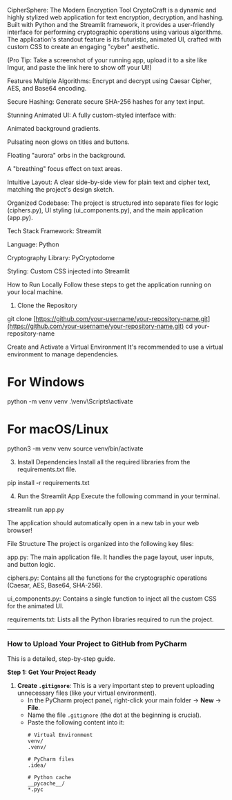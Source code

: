CipherSphere: The Modern Encryption Tool
CryptoCraft is a dynamic and highly stylized web application for text encryption, decryption, and hashing. Built with Python and the Streamlit framework, it provides a user-friendly interface for performing cryptographic operations using various algorithms. The application's standout feature is its futuristic, animated UI, crafted with custom CSS to create an engaging "cyber" aesthetic.

(Pro Tip: Take a screenshot of your running app, upload it to a site like Imgur, and paste the link here to show off your UI!)

Features
Multiple Algorithms: Encrypt and decrypt using Caesar Cipher, AES, and Base64 encoding.

Secure Hashing: Generate secure SHA-256 hashes for any text input.

Stunning Animated UI: A fully custom-styled interface with:

Animated background gradients.

Pulsating neon glows on titles and buttons.

Floating "aurora" orbs in the background.

A "breathing" focus effect on text areas.

Intuitive Layout: A clear side-by-side view for plain text and cipher text, matching the project's design sketch.

Organized Codebase: The project is structured into separate files for logic (ciphers.py), UI styling (ui_components.py), and the main application (app.py).

 Tech Stack
Framework: Streamlit

Language: Python

Cryptography Library: PyCryptodome

Styling: Custom CSS injected into Streamlit

 How to Run Locally
Follow these steps to get the application running on your local machine.

1. Clone the Repository

git clone [https://github.com/your-username/your-repository-name.git](https://github.com/your-username/your-repository-name.git)
cd your-repository-name

Create and Activate a Virtual Environment
It's recommended to use a virtual environment to manage dependencies.

# For Windows
python -m venv venv
.\venv\Scripts\activate

# For macOS/Linux
python3 -m venv venv
source venv/bin/activate

3. Install Dependencies
Install all the required libraries from the requirements.txt file.

pip install -r requirements.txt

4. Run the Streamlit App
Execute the following command in your terminal.

streamlit run app.py

The application should automatically open in a new tab in your web browser!

File Structure
The project is organized into the following key files:

app.py: The main application file. It handles the page layout, user inputs, and button logic.

ciphers.py: Contains all the functions for the cryptographic operations (Caesar, AES, Base64, SHA-256).

ui_components.py: Contains a single function to inject all the custom CSS for the animated UI.

requirements.txt: Lists all the Python libraries required to run the project.


---

### How to Upload Your Project to GitHub from PyCharm

This is a detailed, step-by-step guide.

**Step 1: Get Your Project Ready**

1.  **Create `.gitignore`**: This is a very important step to prevent uploading unnecessary files (like your virtual environment).
    * In the PyCharm project panel, right-click your main folder -> **New** -> **File**.
    * Name the file `.gitignore` (the dot at the beginning is crucial).
    * Paste the following content into it:
        ```
        # Virtual Environment
        venv/
        .venv/

        # PyCharm files
        .idea/

        # Python cache
        __pycache__/
        *.pyc
